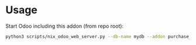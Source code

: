 # Usage

Start Odoo including this addon (from repo root):

```bash
python3 scripts/nix_odoo_web_server.py --db-name mydb --addon purchase_order_approval_block
```
